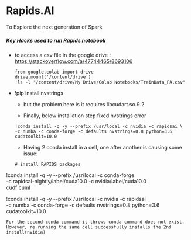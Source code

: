 # Rapids.AI
To Explore the next generation of Spark


##### Key Hacks used to run Rapids notebook
* to access a csv file in the google drive : https://stackoverflow.com/a/47744465/8693106
  ```
  from google.colab import drive
  drive.mount('/content/drive')
  !ls -l "/content/drive/My Drive/Colab Notebooks/TrainData_PA.csv"
  ```
* !pip install nvstrings
  * but the problem here is it requires libcudart.so.9.2
  
  * Finally, below installation step fixed nvstrings error
  ```
  !conda install -q -y --prefix /usr/local -c nvidia -c rapidsai \
  -c numba -c conda-forge -c defaults nvstrings=0.8 python=3.6 cudatoolkit=10.0
  ```

  * Having 2 conda install in a cell, one after another is causing some issue:
  ```
  # install RAPIDS packages
!conda install -q -y --prefix /usr/local -c conda-forge \
  -c rapidsai-nightly/label/cuda10.0 -c nvidia/label/cuda10.0 \
  cudf cuml


!conda install -q -y --prefix /usr/local -c nvidia -c rapidsai \
  -c numba -c conda-forge -c defaults nvstrings=0.8 python=3.6 cudatoolkit=10.0

  ```
  For the second conda command it throws conda command does not exist. However, re running the same cell successfully installs the 2nd install(nvidia)
